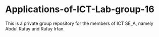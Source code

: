 # Applications-of-ICT-Lab-group-16
This is a private group repository for the members of ICT SE_A, namely Abdul Rafay and Rafay Irfan.
